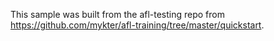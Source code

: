 This sample was built from the afl-testing repo from https://github.com/mykter/afl-training/tree/master/quickstart.

